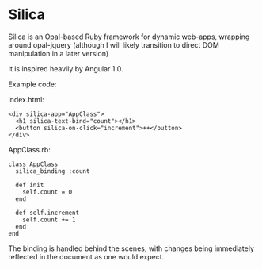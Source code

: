 # Silica
Silica is an Opal-based Ruby framework for dynamic web-apps, wrapping around opal-jquery (although I will likely transition to direct DOM manipulation in a later version)

It is inspired heavily by Angular 1.0.

Example code:

index.html:
```
<div silica-app="AppClass">
  <h1 silica-text-bind="count"></h1>
  <button silica-on-click="increment">++</button>
</div>
```

AppClass.rb:
```
class AppClass
  silica_binding :count
   
  def init
    self.count = 0
  end
  
  def self.increment
    self.count += 1
  end
end
```

The binding is handled behind the scenes, with changes being immediately reflected in the document as one would expect.
